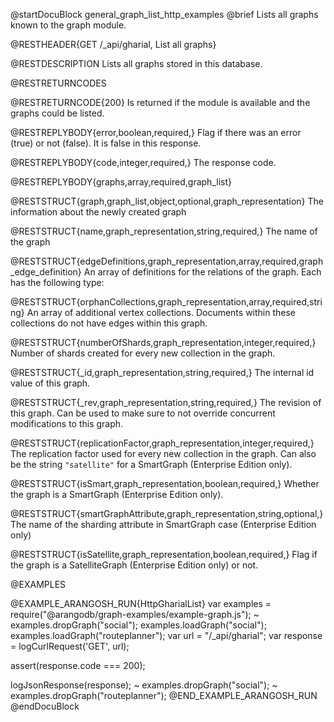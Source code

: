 
@startDocuBlock general_graph_list_http_examples
@brief Lists all graphs known to the graph module.

@RESTHEADER{GET /_api/gharial, List all graphs}

@RESTDESCRIPTION
Lists all graphs stored in this database.

@RESTRETURNCODES

@RESTRETURNCODE{200}
Is returned if the module is available and the graphs could be listed.

@RESTREPLYBODY{error,boolean,required,}
Flag if there was an error (true) or not (false).
It is false in this response.

@RESTREPLYBODY{code,integer,required,}
The response code.

@RESTREPLYBODY{graphs,array,required,graph_list}

@RESTSTRUCT{graph,graph_list,object,optional,graph_representation}
The information about the newly created graph

@RESTSTRUCT{name,graph_representation,string,required,}
The name of the graph

@RESTSTRUCT{edgeDefinitions,graph_representation,array,required,graph_edge_definition}
An array of definitions for the relations of the graph.
Each has the following type:

@RESTSTRUCT{orphanCollections,graph_representation,array,required,string}
An array of additional vertex collections.
Documents within these collections do not have edges within this graph.

@RESTSTRUCT{numberOfShards,graph_representation,integer,required,}
Number of shards created for every new collection in the graph.

@RESTSTRUCT{_id,graph_representation,string,required,}
The internal id value of this graph.

@RESTSTRUCT{_rev,graph_representation,string,required,}
The revision of this graph. Can be used to make sure to not override
concurrent modifications to this graph.

@RESTSTRUCT{replicationFactor,graph_representation,integer,required,}
The replication factor used for every new collection in the graph.
Can also be the string `"satellite"` for a SmartGraph (Enterprise Edition only).

@RESTSTRUCT{isSmart,graph_representation,boolean,required,}
Whether the graph is a SmartGraph (Enterprise Edition only).

@RESTSTRUCT{smartGraphAttribute,graph_representation,string,optional,}
The name of the sharding attribute in SmartGraph case (Enterprise Edition only)

@RESTSTRUCT{isSatellite,graph_representation,boolean,required,}
Flag if the graph is a SatelliteGraph (Enterprise Edition only) or not.

@EXAMPLES

@EXAMPLE_ARANGOSH_RUN{HttpGharialList}
  var examples = require("@arangodb/graph-examples/example-graph.js");
~ examples.dropGraph("social");
  examples.loadGraph("social");
  examples.loadGraph("routeplanner");
  var url = "/_api/gharial";
  var response = logCurlRequest('GET', url);

  assert(response.code === 200);

  logJsonResponse(response);
~ examples.dropGraph("social");
~ examples.dropGraph("routeplanner");
@END_EXAMPLE_ARANGOSH_RUN
@endDocuBlock
